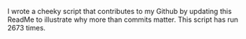I wrote a cheeky script that contributes to my Github by updating this ReadMe to illustrate why more than commits matter. This script has run 2673 times.